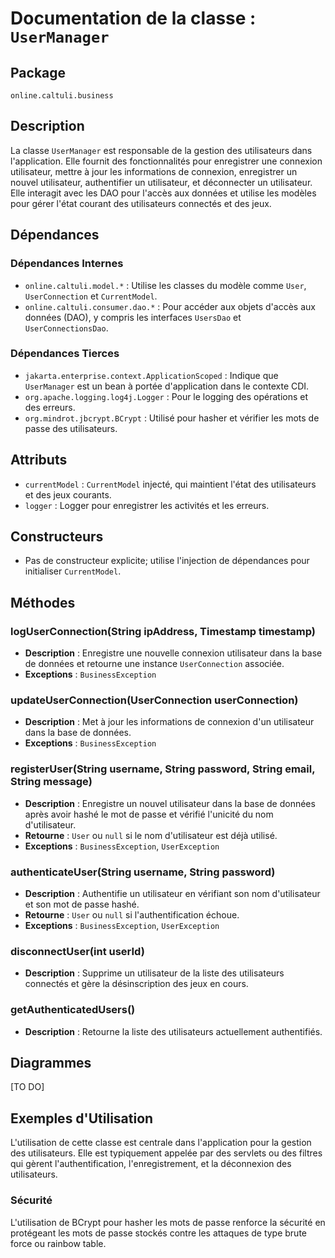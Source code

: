 # Documentation de la classe : `UserManager`

## Package
`online.caltuli.business`

## Description
La classe `UserManager` est responsable de la gestion des utilisateurs dans l'application. Elle fournit des fonctionnalités pour enregistrer une connexion utilisateur, mettre à jour les informations de connexion, enregistrer un nouvel utilisateur, authentifier un utilisateur, et déconnecter un utilisateur. Elle interagit avec les DAO pour l'accès aux données et utilise les modèles pour gérer l'état courant des utilisateurs connectés et des jeux.

## Dépendances

### Dépendances Internes
- `online.caltuli.model.*` : Utilise les classes du modèle comme `User`, `UserConnection` et `CurrentModel`.
- `online.caltuli.consumer.dao.*` : Pour accéder aux objets d'accès aux données (DAO), y compris les interfaces `UsersDao` et `UserConnectionsDao`.

### Dépendances Tierces
- `jakarta.enterprise.context.ApplicationScoped` : Indique que `UserManager` est un bean à portée d'application dans le contexte CDI.
- `org.apache.logging.log4j.Logger` : Pour le logging des opérations et des erreurs.
- `org.mindrot.jbcrypt.BCrypt` : Utilisé pour hasher et vérifier les mots de passe des utilisateurs.

## Attributs
- `currentModel` : `CurrentModel` injecté, qui maintient l'état des utilisateurs et des jeux courants.
- `logger` : Logger pour enregistrer les activités et les erreurs.

## Constructeurs
- Pas de constructeur explicite; utilise l'injection de dépendances pour initialiser `CurrentModel`.

## Méthodes

### logUserConnection(String ipAddress, Timestamp timestamp)
- **Description** : Enregistre une nouvelle connexion utilisateur dans la base de données et retourne une instance `UserConnection` associée.
- **Exceptions** : `BusinessException`

### updateUserConnection(UserConnection userConnection)
- **Description** : Met à jour les informations de connexion d'un utilisateur dans la base de données.
- **Exceptions** : `BusinessException`

### registerUser(String username, String password, String email, String message)
- **Description** : Enregistre un nouvel utilisateur dans la base de données après avoir hashé le mot de passe et vérifié l'unicité du nom d'utilisateur.
- **Retourne** : `User` ou `null` si le nom d'utilisateur est déjà utilisé.
- **Exceptions** : `BusinessException`, `UserException`

### authenticateUser(String username, String password)
- **Description** : Authentifie un utilisateur en vérifiant son nom d'utilisateur et son mot de passe hashé.
- **Retourne** : `User` ou `null` si l'authentification échoue.
- **Exceptions** : `BusinessException`, `UserException`

### disconnectUser(int userId)
- **Description** : Supprime un utilisateur de la liste des utilisateurs connectés et gère la désinscription des jeux en cours.

### getAuthenticatedUsers()
- **Description** : Retourne la liste des utilisateurs actuellement authentifiés.

## Diagrammes
[TO DO]

## Exemples d'Utilisation

L'utilisation de cette classe est centrale dans l'application pour la gestion des utilisateurs. Elle est typiquement appelée par des servlets ou des filtres qui gèrent l'authentification, l'enregistrement, et la déconnexion des utilisateurs.

### Sécurité
L'utilisation de BCrypt pour hasher les mots de passe renforce la sécurité en protégeant les mots de passe stockés contre les attaques de type brute force ou rainbow table.
